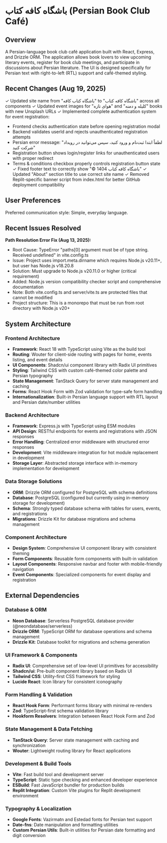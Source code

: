 # باشگاه کافه کتاب (Persian Book Club Café)

## Overview

A Persian-language book club café application built with React, Express, and Drizzle ORM. The application allows book lovers to view upcoming literary events, register for book club meetings, and participate in discussions about Persian literature. The UI is designed specifically for Persian text with right-to-left (RTL) support and café-themed styling.

## Recent Changes (Aug 19, 2025)

✓ Updated site name from "باشگاه کتاب کافه" to "باشگاه کافه کتاب" across all components
✓ Updated event images for "هوای تازه" and "کلیله و دمنه" books with new Unsplash URLs
✓ Implemented complete authentication system for event registration:
  - Frontend checks authentication state before opening registration modal
  - Backend validates userId and rejects unauthenticated registration attempts
  - Persian error message: "لطفاً ابتدا ثبت‌نام و ورود کنید، سپس می‌توانید در رویداد شرکت کنید"
  - Registration button shows login/register links for unauthenticated users with proper redirect
  - Terms & conditions checkbox properly controls registration button state
✓ Fixed footer text to correctly show "© 1404 باشگاه کافه کتاب" 
✓ Updated "About" section title to use correct site name
✓ Removed Replit-specific banner script from index.html for better GitHub deployment compatibility

## User Preferences

Preferred communication style: Simple, everyday language.

## Recent Issues Resolved

**Path Resolution Error Fix (Aug 13, 2025):**
- Root Cause: TypeError "paths[0] argument must be of type string. Received undefined" in vite.config.ts
- Issue: Project uses import.meta.dirname which requires Node.js v20.11+, but user has Node.js v18.20.8
- Solution: Must upgrade to Node.js v20.11.0 or higher (critical requirement)
- Added: Node.js version compatibility checker script and comprehensive documentation
- Note: Both vite.config.ts and server/vite.ts are protected files that cannot be modified
- Project structure: This is a monorepo that must be run from root directory with Node.js v20+

## System Architecture

### Frontend Architecture
- **Framework**: React 18 with TypeScript using Vite as the build tool
- **Routing**: Wouter for client-side routing with pages for home, events listing, and event details
- **UI Components**: Shadcn/ui component library with Radix UI primitives
- **Styling**: Tailwind CSS with custom café-themed color palette and Persian typography
- **State Management**: TanStack Query for server state management and caching
- **Forms**: React Hook Form with Zod validation for type-safe form handling
- **Internationalization**: Built-in Persian language support with RTL layout and Persian date/number utilities

### Backend Architecture
- **Framework**: Express.js with TypeScript using ESM modules
- **API Design**: RESTful endpoints for events and registrations with JSON responses
- **Error Handling**: Centralized error middleware with structured error responses
- **Development**: Vite middleware integration for hot module replacement in development
- **Storage Layer**: Abstracted storage interface with in-memory implementation for development

### Data Storage Solutions
- **ORM**: Drizzle ORM configured for PostgreSQL with schema definitions
- **Database**: PostgreSQL (configured but currently using in-memory storage for development)
- **Schema**: Strongly typed database schema with tables for users, events, and registrations
- **Migrations**: Drizzle Kit for database migrations and schema management

### Component Architecture
- **Design System**: Comprehensive UI component library with consistent theming
- **Form Components**: Reusable form components with built-in validation
- **Layout Components**: Responsive navbar and footer with mobile-friendly navigation
- **Event Components**: Specialized components for event display and registration

## External Dependencies

### Database & ORM
- **Neon Database**: Serverless PostgreSQL database provider (@neondatabase/serverless)
- **Drizzle ORM**: TypeScript ORM for database operations and schema management
- **Drizzle Kit**: Database toolkit for migrations and schema generation

### UI Framework & Components
- **Radix UI**: Comprehensive set of low-level UI primitives for accessibility
- **Shadcn/ui**: Pre-built component library based on Radix UI
- **Tailwind CSS**: Utility-first CSS framework for styling
- **Lucide React**: Icon library for consistent iconography

### Form Handling & Validation
- **React Hook Form**: Performant forms library with minimal re-renders
- **Zod**: TypeScript-first schema validation library
- **Hookform Resolvers**: Integration between React Hook Form and Zod

### State Management & Data Fetching
- **TanStack Query**: Server state management with caching and synchronization
- **Wouter**: Lightweight routing library for React applications

### Development & Build Tools
- **Vite**: Fast build tool and development server
- **TypeScript**: Static type checking and enhanced developer experience
- **ESBuild**: Fast JavaScript bundler for production builds
- **Replit Integration**: Custom Vite plugins for Replit development environment

### Typography & Localization
- **Google Fonts**: Vazirmatn and Estedad fonts for Persian text support
- **Date-fns**: Date manipulation and formatting utilities
- **Custom Persian Utils**: Built-in utilities for Persian date formatting and digit conversion